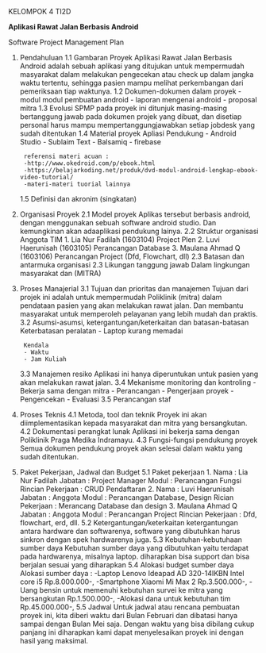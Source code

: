 KELOMPOK 4
TI2D

**Aplikasi Rawat Jalan Berbasis Android**

Software Project Management Plan
1. Pendahuluan
	1.1 Gambaran Proyek
		Aplikasi Rawat Jalan Berbasis Android adalah sebuah aplikasi
	      yang ditujukan untuk mempermudah masyarakat dalam melakukan pengecekan atau check up dalam jangka waktu tertentu, sehingga pasien mampu melihat perkembangan dari pemeriksaan tiap waktunya. 
	1.2 Dokumen-dokumen dalam proyek
		- modul modul pembuatan android
		- laporan mengenai android
		- proposal mitra
	1.3 Evolusi SPMP
			pada proyek ini ditunjuk masing-masing bertanggung jawab pada dokumen projek yang dibuat, dan disetiap personal harus mampu mempertanggungjawabkan setiap jobdesk yang sudah ditentukan
	1.4 Material proyek
		 Apliasi Pendukung
		- Android Studio
		- Sublaim Text
		- Balsamiq
		- firebase
		
		referensi materi acuan :
		-http://www.okedroid.com/p/ebook.html
		-https://belajarkoding.net/produk/dvd-modul-android-lengkap-ebook-video-tutorial/
		-materi-materi tuorial lainnya
	1.5 Definisi dan akronim (singkatan)
	
2. Organisasi Proyek
	2.1 Model proyek
		Aplikas tersebut berbasis android, dengan menggunakan sebuah software android studio. Dan kemungkinan akan adaaplikasi pendukung lainya. 
	2.2 Struktur organisasi
		Anggota TIM
		1. Lia Nur Fadilah	(1603104) Project Plen
		2. Luvi Haerunisah	(1603105) Perancangan Database
		3. Maulana Ahmad Q	(1603106) Perancangan Project (Dfd, Flowchart, dll)
	2.3 Batasan dan antarmuka organisasi
	2.3 Likungan tanggung jawab
		Dalam lingkungan masyarakat dan  (MITRA)
3. Proses Manajerial
	3.1 Tujuan dan prioritas dan manajemen
			Tujuan dari projek ini adalah untuk mempermudah Poliklinik (mitra) dalam pendataan pasien yang akan melakukan rawat jalan.
		Dan membantu masyarakat untuk memperoleh pelayanan yang lebih mudah dan praktis.
	3.2 Asumsi-asumsi, ketergantungan/keterkaitan dan batasan-batasan
		Keterbatasan peralatan
		- Laptop kurang memadai

		Kendala
		- Waktu
		- Jam Kuliah

	3.3 Manajemen resiko
		Aplikasi ini hanya diperuntukan untuk pasien yang akan melakukan rawat jalan.
	3.4 Mekanisme monitoring dan kontroling
		- Bekerja sama dengan mitra
		- Perancangan 
		- Pengerjaan proyek
		- Pengencekan 
		- Evaluasi
	3.5 Perancangan staf
4. Proses Teknis
	4.1 Metoda, tool dan teknik
		Proyek ini akan diimplementasikan kepada masyarakat dan mitra yang bersangkutan.
	4.2 Dokumentasi perangkat lunak
		Aplikasi ini bekerja sama dengan Poliklinik Praga Medika Indramayu.
	4.3 Fungsi-fungsi pendukung proyek
		Semua dokumen pendukung proyek akan selesai dalam waktu yang sudah ditentukan.
5. Paket Pekerjaan, Jadwal dan Budget
	5.1 Paket pekerjaan
		1. Nama : Lia Nur Fadilah
		   Jabatan : Project Manager
		   Modul : 	Perancangan Fungsi
		   Rincian Pekerjaan : CRUD Pendaftaran
		2. Nama : Luvi Haerunisah
		   Jabatan : Anggota
		   Modul : Perancangan Database, Design
		   Rician Pekerjaan : Merancang Database dan design
		3. Maulana Ahmad Q
		   Jabatan : Anggota
		   Modul : Perancangan Project 
		   Rincian Pekerjaan : Dfd, flowchart, erd, dll.
	5.2 Ketergantungan/keterkaitan
			ketergantungan antara hardware dan softwarenya, software yang dibutuhkan harus sinkron dengan spek hardwarenya juga. 
	5.3 Kebutuhan-kebutuhaan sumber daya
			Kebutuhan sumber daya yang dibutuhkan yaitu terdapat pada hardwarenya, misalnya laptop. diharapkan bisa support dan bisa berjalan sesuai yang diharapkan
	5.4 Alokasi budget sumber daya
		Alokasi sumber daya :
		-Laptop Lenovo Ideapad AD 320-14IKBN Intel core i5 Rp.8.000.000-,
		-Smartphone Xiaomi Mi Max 2 Rp.3.500.000-,
		-Uang bensin untuk memenuhi kebutuhan survei ke mitra yang bersangkutan Rp.1.500.000-,
		-Alokasi dana untuk kebutuhan tim Rp.45.000.000-,
	5.5 Jadwal
		Untuk jadwal atau rencana pembuatan proyek ini, kita diberi waktu dari Bulan Februari dan dibatasi hanya sampai dengan Bulan Mei saja.
		Dengan waktu yang bisa dibilang cukup panjang ini diharapkan kami dapat menyelesaikan proyek ini dengan hasil yang maksimal.

